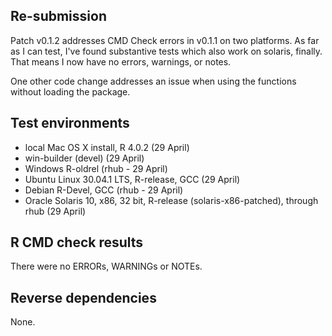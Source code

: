 ## Re-submission
Patch v0.1.2 addresses CMD Check errors in v0.1.1 on two platforms. As far as I can test, I've found substantive tests which also work on solaris, finally. That means I now have no errors, warnings, or notes.

One other code change addresses an issue when using the functions without loading the package.

## Test environments

* local Mac OS X install, R 4.0.2 (29 April)
* win-builder (devel)   (29 April)
* Windows R-oldrel (rhub - 29 April)
* Ubuntu Linux 30.04.1 LTS, R-release, GCC (29 April)
* Debian R-Devel, GCC (rhub - 29 April)
* Oracle Solaris 10, x86, 32 bit, R-release (solaris-x86-patched), through rhub (29 April)

## R CMD check results
There were no ERRORs, WARNINGs or NOTEs.

## Reverse dependencies

None.


